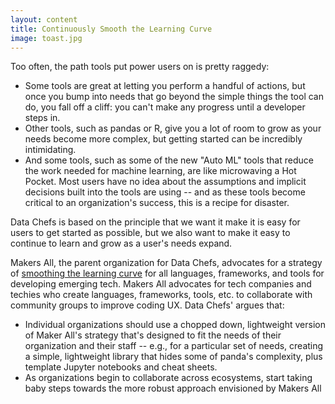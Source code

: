 ```yaml
---
layout: content
title: Continuously Smooth the Learning Curve
image: toast.jpg
---
```


Too often, the path tools put power users on is pretty raggedy:
- Some tools are great at letting you perform a handful of actions, but once you bump into needs that go beyond the simple things the tool can do, you fall off a cliff: you can't make any progress until a developer steps in.
- Other tools, such as pandas or R, give you a lot of room to grow as your needs become more complex, but getting started can be incredibly intimidating.
- And some tools, such as some of the new "Auto ML" tools that reduce the work needed for machine learning, are like microwaving a Hot Pocket. Most users have no idea about the assumptions and implicit decisions built into the tools are using -- and as these tools become critical to an organization's success, this is a recipe for disaster.

Data Chefs is based on the principle that we want it make it is easy for users to get started as possible, but we also want to make it easy to continue to learn and grow as a user's needs expand.

Makers All, the parent organization for Data Chefs, advocates for a strategy of [smoothing the learning curve](https://toolkit.makersall.org/pages/30-smooth/00-index.html) for all languages, frameworks, and tools for developing emerging tech. Makers All advocates for tech companies and techies who create languages, frameworks, tools, etc. to collaborate with community groups to improve coding UX. Data Chefs' argues that:
- Individual organizations should use a chopped down, lightweight version of Maker All's strategy that's designed to fit the needs of their organization and their staff -- e.g., for a particular set of needs, creating a simple, lightweight library that hides some of panda's complexity, plus template Jupyter notebooks and cheat sheets.
- As organizations begin to collaborate across ecosystems, start taking baby steps towards the more robust approach envisioned by Makers All
